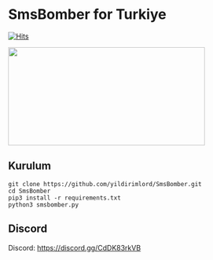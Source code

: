 # SmsBomber for Turkiye

[![Hits](https://hits.sh/github.com/EgeAcar0/SmsBomber.svg?label=views&color=007ec6)](https://hits.sh/github.com/EgeAcar0/SmsBomber/)

<img src=https://user-images.githubusercontent.com/51286195/209442235-7069b8e7-b3f3-4b70-82cb-a86014836be0.png height="200px" width="400px"/>



<h2>Kurulum</h2>

```console
git clone https://github.com/yildirimlord/SmsBomber.git
cd SmsBomber
pip3 install -r requirements.txt
python3 smsbomber.py
```


<h2>Discord</h2>


Discord: https://discord.gg/CdDK83rkVB
